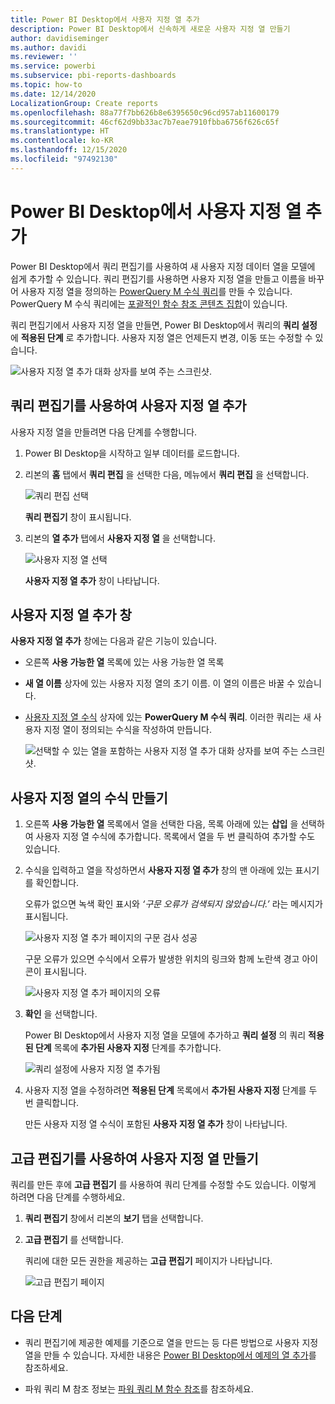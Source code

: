 ```yaml
---
title: Power BI Desktop에서 사용자 지정 열 추가
description: Power BI Desktop에서 신속하게 새로운 사용자 지정 열 만들기
author: davidiseminger
ms.author: davidi
ms.reviewer: ''
ms.service: powerbi
ms.subservice: pbi-reports-dashboards
ms.topic: how-to
ms.date: 12/14/2020
LocalizationGroup: Create reports
ms.openlocfilehash: 88a77f7bb626b8e6395650c96cd957ab11600179
ms.sourcegitcommit: 46cf62d9bb33ac7b7eae7910fbba6756f626c65f
ms.translationtype: HT
ms.contentlocale: ko-KR
ms.lasthandoff: 12/15/2020
ms.locfileid: "97492130"
---
```

# <a name="add-a-custom-column-in-power-bi-desktop"></a>Power BI Desktop에서 사용자 지정 열 추가

Power BI Desktop에서 쿼리 편집기를 사용하여 새 사용자 지정 데이터 열을 모델에 쉽게 추가할 수 있습니다. 쿼리 편집기를 사용하면 사용자 지정 열을 만들고 이름을 바꾸어 사용자 지정 열을 정의하는 [PowerQuery M 수식 쿼리](/powerquery-m/quick-tour-of-the-power-query-m-formula-language)를 만들 수 있습니다. PowerQuery M 수식 쿼리에는 [포괄적인 함수 참조 콘텐츠 집합](/powerquery-m/power-query-m-function-reference)이 있습니다. 

쿼리 편집기에서 사용자 지정 열을 만들면, Power BI Desktop에서 쿼리의 **쿼리 설정** 에 **적용된 단계** 로 추가합니다. 사용자 지정 열은 언제든지 변경, 이동 또는 수정할 수 있습니다.

![사용자 지정 열 추가 대화 상자를 보여 주는 스크린샷.](media/desktop-add-custom-column/add-custom-column_01.png)

## <a name="use-query-editor-to-add-a-custom-column"></a>쿼리 편집기를 사용하여 사용자 지정 열 추가

사용자 지정 열을 만들려면 다음 단계를 수행합니다.

1. Power BI Desktop을 시작하고 일부 데이터를 로드합니다.

2. 리본의 **홈** 탭에서 **쿼리 편집** 을 선택한 다음, 메뉴에서 **쿼리 편집** 을 선택합니다.

   ![쿼리 편집 선택](media/desktop-add-custom-column/add-column-from-example_02.png)

   **쿼리 편집기** 창이 표시됩니다. 

2. 리본의 **열 추가** 탭에서 **사용자 지정 열** 을 선택합니다.

   ![사용자 지정 열 선택](media/desktop-add-custom-column/add-custom-column_02.png)

   **사용자 지정 열 추가** 창이 나타납니다.

## <a name="the-add-custom-column-window"></a>사용자 지정 열 추가 창

**사용자 지정 열 추가** 창에는 다음과 같은 기능이 있습니다. 
- 오른쪽 **사용 가능한 열** 목록에 있는 사용 가능한 열 목록

- **새 열 이름** 상자에 있는 사용자 지정 열의 초기 이름. 이 열의 이름은 바꿀 수 있습니다.

- [사용자 지정 열 수식](/powerquery-m/power-query-m-function-reference) 상자에 있는 **PowerQuery M 수식 쿼리**. 이러한 쿼리는 새 사용자 지정 열이 정의되는 수식을 작성하여 만듭니다. 

   ![선택할 수 있는 열을 포함하는 사용자 지정 열 추가 대화 상자를 보여 주는 스크린샷.](media/desktop-add-custom-column/add-custom-column_03.png)

## <a name="create-formulas-for-your-custom-column"></a>사용자 지정 열의 수식 만들기

1. 오른쪽 **사용 가능한 열** 목록에서 열을 선택한 다음, 목록 아래에 있는 **삽입** 을 선택하여 사용자 지정 열 수식에 추가합니다. 목록에서 열을 두 번 클릭하여 추가할 수도 있습니다.

2. 수식을 입력하고 열을 작성하면서 **사용자 지정 열 추가** 창의 맨 아래에 있는 표시기를 확인합니다. 

   오류가 없으면 녹색 확인 표시와 *‘구문 오류가 검색되지 않았습니다.’* 라는 메시지가 표시됩니다.

   ![사용자 지정 열 추가 페이지의 구문 검사 성공](media/desktop-add-custom-column/add-custom-column_04.png)

   구문 오류가 있으면 수식에서 오류가 발생한 위치의 링크와 함께 노란색 경고 아이콘이 표시됩니다.

   ![사용자 지정 열 추가 페이지의 오류](media/desktop-add-custom-column/add-custom-column_05.png)

3. **확인** 을 선택합니다. 

   Power BI Desktop에서 사용자 지정 열을 모델에 추가하고 **쿼리 설정** 의 쿼리 **적용된 단계** 목록에 **추가된 사용자 지정** 단계를 추가합니다.

   ![쿼리 설정에 사용자 지정 열 추가됨](media/desktop-add-custom-column/add-custom-column_06.png)

4. 사용자 지정 열을 수정하려면 **적용된 단계** 목록에서 **추가된 사용자 지정** 단계를 두 번 클릭합니다. 

   만든 사용자 지정 열 수식이 포함된 **사용자 지정 열 추가** 창이 나타납니다.

## <a name="use-the-advanced-editor-for-custom-columns"></a>고급 편집기를 사용하여 사용자 지정 열 만들기

쿼리를 만든 후에 **고급 편집기** 를 사용하여 쿼리 단계를 수정할 수도 있습니다. 이렇게 하려면 다음 단계를 수행하세요.

1. **쿼리 편집기** 창에서 리본의 **보기** 탭을 선택합니다. 

2. **고급 편집기** 를 선택합니다.

   쿼리에 대한 모든 권한을 제공하는 **고급 편집기** 페이지가 나타납니다. 

   ![고급 편집기 페이지](media/desktop-add-custom-column/add-custom-column_07.png)

   
## <a name="next-steps"></a>다음 단계

- 쿼리 편집기에 제공한 예제를 기준으로 열을 만드는 등 다른 방법으로 사용자 지정 열을 만들 수 있습니다. 자세한 내용은 [Power BI Desktop에서 예제의 열 추가](desktop-add-column-from-example.md)를 참조하세요.

- 파워 쿼리 M 참조 정보는 [파워 쿼리 M 함수 참조](/powerquery-m/power-query-m-function-reference)를 참조하세요.